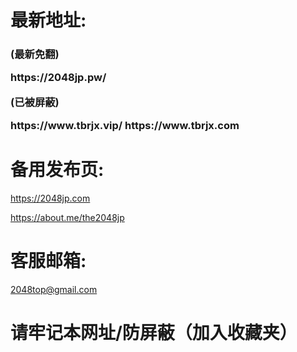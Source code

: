 <h1> 最新地址:</h1>
<h3>
(最新免翻)
<P>
https://2048jp.pw/
<P>

(已被屏蔽)
<P>
https://www.tbrjx.vip/
https://www.tbrjx.com

</h3>
<h1>备用发布页:</h1>

https://2048jp.com

https://about.me/the2048jp

<h1>客服邮箱:</h1>

2048top@gmail.com

<h1>请牢记本网址/防屏蔽（加入收藏夹）</h1>
